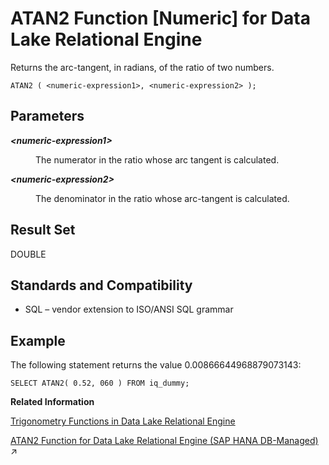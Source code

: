 <!-- loioa5356c1b84f210159f68d03274510fe6 -->

# ATAN2 Function \[Numeric\] for Data Lake Relational Engine

Returns the arc-tangent, in radians, of the ratio of two numbers.



```
ATAN2 ( <numeric-expression1>, <numeric-expression2> );
```



<a name="loioa5356c1b84f210159f68d03274510fe6__ATAN2_parm1"/>

## Parameters


<dl>
<dt><b>

*<numeric-expression1\>*

</b></dt>
<dd>

The numerator in the ratio whose arc tangent is calculated.



</dd><dt><b>

*<numeric-expression2\>*

</b></dt>
<dd>

The denominator in the ratio whose arc-tangent is calculated.



</dd>
</dl>



<a name="loioa5356c1b84f210159f68d03274510fe6__ATAN2_returns1"/>

## Result Set

DOUBLE



<a name="loioa5356c1b84f210159f68d03274510fe6__ATAN2_standards1"/>

## Standards and Compatibility

-   SQL – vendor extension to ISO/ANSI SQL grammar



<a name="loioa5356c1b84f210159f68d03274510fe6__ATAN2_example1"/>

## Example

The following statement returns the value 0.00866644968879073143:

```
SELECT ATAN2( 0.52, 060 ) FROM iq_dummy;
```

**Related Information**  


[Trigonometry Functions in Data Lake Relational Engine](trigonometry-functions-in-data-lake-relational-engine-caafd14.md "Some numeric functions return trigonometric information.")

[ATAN2 Function for Data Lake Relational Engine (SAP HANA DB-Managed)](https://help.sap.com/viewer/a898e08b84f21015969fa437e89860c8/2024_1_QRC/en-US/8081001d5f8e4323a5f13cc57fb91cf1.html "Returns the arc-tangent, in radians, of the ratio of two numbers.") :arrow_upper_right:


